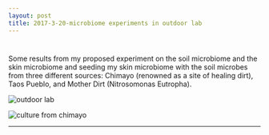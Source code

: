 ```yaml
---
layout: post
title: 2017-3-20-microbiome experiments in outdoor lab
---
```


# 

## 

Some results from my proposed experiment on the soil microbiome and the skin microbiome and seeding my skin microbiome with the soil microbes from three different sources: Chimayo (renowned as a site of healing dirt), Taos Pueblo, and Mother Dirt (Nitrosomonas Eutropha). 

![outdoor lab](https://raw.githubusercontent.com/micro-macro-lorusso/soil-skin-microbiome-experiments/blob/master/m-lorusso-diy-microbiome-taos-microscope.jpg)

![culture from chimayo](https://raw.githubusercontent.com/micro-macro-lorusso/soil-skin-microbiome-experiments/master/m-lorusso-chimayo-culture.JPG)

****
